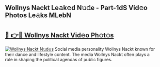 ## Wollnys Nackt Le𝚊k𝚎d N𝚞𝚍e - Part-1dS Vid𝚎o Photos Le𝚊ks MLebN

# <h2><a href="http://fb4jqtm.evod.top/?m=Wollnys+Nackt">🔗 👉🔴 Wollnys Nackt Vid𝚎o Ph𝚘t𝚘s</a></h2>

[![Wollnys Nackt N𝚞d𝚎s](https://i.imgur.com/8V9OHl7.gif)](http://fb4jqtm.evod.top/?m=Wollnys+Nackt)
Social media personality Wollnys Nackt known for their dance and lifestyle content. The media Wollnys Nackt often plays a role in shaping the political agendas of public figures. 
